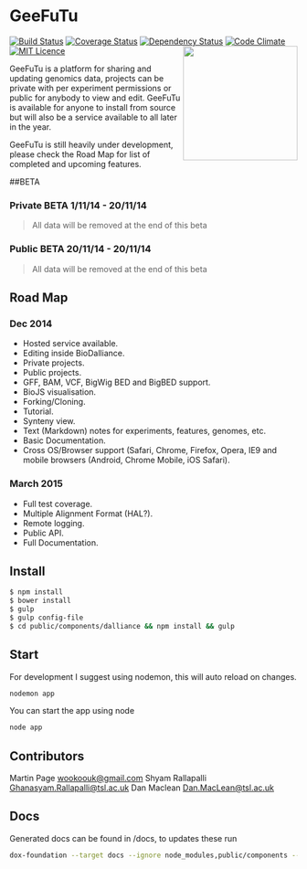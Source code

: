 # GeeFuTu
[![Build Status](https://travis-ci.org/wookoouk/GeeFuTu.svg?branch=master)](https://travis-ci.org/wookoouk/GeeFuTu)
[![Coverage Status](https://coveralls.io/repos/wookoouk/GeeFuTu/badge.png?branch=master)](https://coveralls.io/r/wookoouk/GeeFuTu?branch=master)
[![Dependency Status](https://gemnasium.com/wookoouk/GeeFuTu.svg)](https://gemnasium.com/wookoouk/GeeFuTu)
[![Code Climate](https://codeclimate.com/github/wookoouk/GeeFuTu/badges/gpa.svg)](https://codeclimate.com/github/wookoouk/GeeFuTu)
[![MIT Licence](http://img.shields.io/:license-mit-blue.svg)](https://github.com/wookoouk/GeeFuTu/blob/master/LICENCE)
<img align="right" height="200" src="https://raw.githubusercontent.com/wookoouk/GeeFuTu/master/public/GeeFuTu.png">

GeeFuTu is a platform for sharing and updating genomics data, projects can be private with per experiment permissions or public for anybody to view and edit.
GeeFuTu is available for anyone to install from source but will also be a service available to all later in the year.

GeeFuTu is still heavily under development, please check the Road Map for list of completed and upcoming features.

##BETA
### Private BETA 1/11/14 - 20/11/14
> All data will be removed at the end of this beta

### Public BETA 20/11/14 - 20/11/14
> All data will be removed at the end of this beta

## Road Map
### Dec 2014
* Hosted service available.
* Editing inside BioDalliance.
* Private projects.
* Public projects.
* GFF, BAM, VCF, BigWig BED and BigBED support.
* BioJS visualisation.
* Forking/Cloning.
* Tutorial.
* Synteny view.
* Text (Markdown) notes for experiments, features, genomes, etc.
* Basic Documentation.
* Cross OS/Browser support (Safari, Chrome, Firefox, Opera, IE9 and mobile browsers (Android, Chrome Mobile, iOS Safari).

### March 2015
* Full test coverage.
* Multiple Alignment Format (HAL?).
* Remote logging.
* Public API.
* Full Documentation.

## Install
```sh
$ npm install
$ bower install
$ gulp
$ gulp config-file
$ cd public/components/dalliance && npm install && gulp
```

## Start
For development I suggest using nodemon, this will auto reload on changes.
```sh
nodemon app
```

You can start the app using node
```sh
node app
```

## Contributors
Martin Page <wookoouk@gmail.com>
Shyam Rallapalli <Ghanasyam.Rallapalli@tsl.ac.uk>
Dan Maclean <Dan.MacLean@tsl.ac.uk>

## Docs
Generated docs can be found in /docs, to updates these run    
```sh
dox-foundation --target docs --ignore node_modules,public/components --source ./
```
